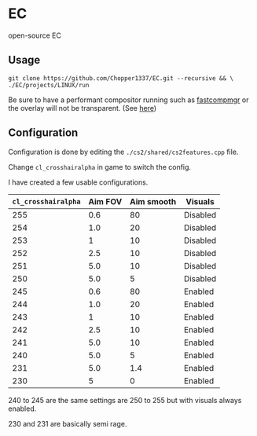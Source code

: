 # EC
open-source EC

## Usage

```
git clone https://github.com/Chopper1337/EC.git --recursive && \
./EC/projects/LINUX/run
```

Be sure to have a performant compositor running such as [fastcompmgr](https://github.com/tycho-kirchner/fastcompmgr) or the overlay will not be transparent.
(See [here](https://github.com/tycho-kirchner/fastcompmgr?tab=readme-ov-file#benchmark))

## Configuration

Configuration is done by editing the `./cs2/shared/cs2features.cpp` file.

Change `cl_crosshairalpha` in game to switch the config.

I have created a few usable configurations.



| `cl_crosshairalpha` | Aim FOV | Aim smooth | Visuals |
| ------------- | -------------- | -------------- | -------------- |
| 255 | 0.6 | 80 | Disabled | 
| 254 | 1.0 | 20 | Disabled | 
| 253 | 1 | 10 | Disabled | 
| 252 | 2.5 | 10 | Disabled | 
| 251 | 5.0 | 10 | Disabled | 
| 250 | 5.0 | 5 | Disabled | 
| 245 | 0.6 | 80 | Enabled | 
| 244 | 1.0 | 20 | Enabled | 
| 243 | 1 | 10 | Enabled | 
| 242 | 2.5 | 10 | Enabled | 
| 241 | 5.0 | 10 | Enabled | 
| 240 | 5.0 | 5 | Enabled | 
| 231 | 5.0 | 1.4 | Enabled | 
| 230 | 5 | 0 | Enabled | 

240 to 245 are the same settings are 250 to 255 but with visuals always enabled.

230 and 231 are basically semi rage.
